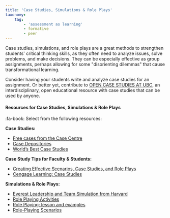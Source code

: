 ```yaml
---
title: 'Case Studies, Simulations & Role Plays'
taxonomy:
    tag:
        - 'assessment as learning'
        - formative
        - peer
---
```



Case studies, simulations, and role plays are a great methods to strengthen students' critical thinking skills, as they often need to analyze issues, solve problems, and make decisions. They can be especially effective as group assignments, perhaps allowing for some "disorienting dilemmas" that cause transformational learning.

Consider having your students write and analyze case studies for an assignment.  Or better yet, contribute to [OPEN CASE STUDIES AT UBC](https://cases.open.ubc.ca/), an interdisciplinary, open educational resource with case studies that can be used by anyone.

#### Resources for Case Studies, Simulations & Role Plays

:fa-book: Select from the following resources:

**Case Studies:**
- [Free cases from the Case Centre](https://www.thecasecentre.org/educators/casemethod/resources/freecasesoverview)
- [Case Depositories](https://aib.msu.edu/resources/casedepositories.asp)
- [World’s Best Case Studies](http://worldsbestcasestudies.com/)

**Case Study Tips for Faculty & Students:**
- [Creating Effective Scenarios, Case Studies, and Role Plays](https://www.unb.ca/fredericton/cetl/tls/resources/teaching_tips/tt_instructional_methods/effective_scenarios.html)
- [Cengage Learning: Case Studies ](http://college.cengage.com/business/resources/casestudies/students/index.html)

**Simulations & Role Plays:**
- [Everest Leadership and Team Simulation from Harvard](http://academic.hbsp.harvard.edu/everestv3)
- [Role Playing Activities​](https://academictechnologies.it.miami.edu/faculty-engagement/narrative-techniques-study/role-playing-activities/index.html)
- [Role Playing: lesson and examples](http://www.ion.uillinois.edu/Resources/OTAI/RolePlaying.asp)
- [​Role-Playing Scenarios](https://serc.carleton.edu/introgeo/roleplaying/scenario.html)

